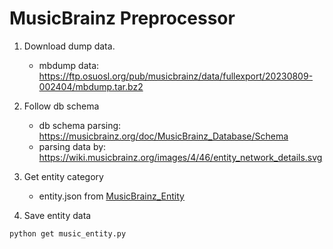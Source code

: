 # MusicBrainz Preprocessor

1. Download dump data.
    - mbdump data: https://ftp.osuosl.org/pub/musicbrainz/data/fullexport/20230809-002404/mbdump.tar.bz2

2. Follow db schema
    - db schema parsing: https://musicbrainz.org/doc/MusicBrainz_Database/Schema
    - parsing data by: https://wiki.musicbrainz.org/images/4/46/entity_network_details.svg

3. Get entity category
    - entity.json from [MusicBrainz_Entity](https://wiki.musicbrainz.org/MusicBrainz_Entity)

4. Save entity data

```
python get music_entity.py
```